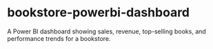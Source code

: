 # bookstore-powerbi-dashboard
A Power BI dashboard showing sales, revenue, top-selling books, and performance trends for a bookstore.
